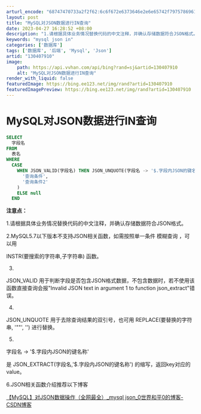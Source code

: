 ```yaml
---
arturl_encode: "68747470733a2f2f62:6c6f672e6373646e2e6e65742f79757869616e676d6974752f:61727469636c652f64657461696c732f313330343037393130"
layout: post
title: "MySQL对JSON数据进行IN查询"
date: 2023-04-27 16:28:52 +08:00
description: "1.请根据具体业务情况替换代码的中文注释，并确认存储数据符合JSON格式。2.MySQL5.7以下版"
keywords: "mysql json in"
categories: ['数据库']
tags: ['数据库', '后端', 'Mysql', 'Json']
artid: "130407910"
image:
    path: https://api.vvhan.com/api/bing?rand=sj&artid=130407910
    alt: "MySQL对JSON数据进行IN查询"
render_with_liquid: false
featuredImage: https://bing.ee123.net/img/rand?artid=130407910
featuredImagePreview: https://bing.ee123.net/img/rand?artid=130407910
---
```


# MySQL对JSON数据进行IN查询

```sql
SELECT
  字段名
FROM
  表名
WHERE
  CASE
    WHEN JSON_VALID(字段名) THEN JSON_UNQUOTE(字段名 -> '$.字段内JSON的键名称') IN (
      '查询条件',
      '查询条件2'
    )
    ELSE null
  END
```

**注意点：**

1.请根据具体业务情况替换代码的中文注释，并确认存储数据符合JSON格式。

2.MySQL5.7以下版本不支持JSON相关函数，如需按照单一条件
模糊查询
，可以用


INSTR(要搜索的字符串,子字符串)
函数。

3.
JSON_VALID
用于判断字段是否包含JSON格式数据，不包含数据时，若不使用该函数直接查询会报"Invalid JSON text in argument 1 to function json_extract"错误。

4.
JSON_UNQUOTE
用于去除查询结果的双引号，也可用
REPLACE(要替换的字符串, '""', '')
进行替换。

5.
字段名 -> '$.字段内JSON的键名称'


是
JSON_EXTRACT(字段名,'$.字段内JSON的键名称')
的缩写，返回key对应的value。

6.JSON相关函数介绍推荐以下博客

[【MySQL】对JSON数据操作（全网最全）_mysql json_0世界和平0的博客-CSDN博客](https://blog.csdn.net/asd529735325/article/details/107205214/ "【MySQL】对JSON数据操作（全网最全）_mysql json_0世界和平0的博客-CSDN博客")